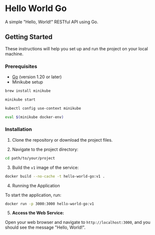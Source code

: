 # Hello World Go

A simple "Hello, World!" RESTful API using Go.

## Getting Started

These instructions will help you set up and run the project on your local machine.

### Prerequisites

- [Go](https://golang.org/) (version 1.20 or later)
- Minikube setup

```bash
brew install minikube

minikube start

kubectl config use-context minikube

eval $(minikube docker-env)
```

### Installation

1. Clone the repository or download the project files.

2. Navigate to the project directory:

```bash
cd path/to/your/project
```

3. Build the `v1` image of the service:

```bash
docker build --no-cache -t hello-world-go:v1 .
```

4. Running the Application

To start the application, run:

```bash
docker run -p 3000:3000 hello-world-go:v1
```

5. **Access the Web Service:**

Open your web browser and navigate to `http://localhost:3000`, and you should see the message "Hello, World!".

